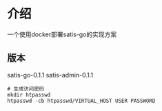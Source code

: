 # 介绍
一个使用docker部署satis-go的实现方案


## 版本
satis-go-0.1.1
satis-admin-0.1.1


```
# 生成访问密码
mkdir htpasswd
htpasswd -cb htpasswd/VIRTUAL_HOST USER PASSWORD

```
